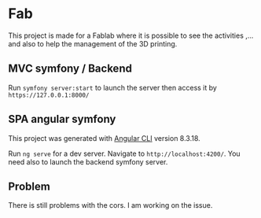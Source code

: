 # Fab

This project is made for a Fablab where it is possible to see the activities ,... and also to help the management of the 3D printing.

## MVC symfony / Backend

Run `symfony server:start` to launch the server then access it by `https://127.0.0.1:8000/`

## SPA angular symfony

This project was generated with [Angular CLI](https://github.com/angular/angular-cli) version 8.3.18.

Run `ng serve` for a dev server. Navigate to `http://localhost:4200/`. You need also to launch the backend symfony server.

## Problem
There is still problems with the cors. I am working on the issue.
